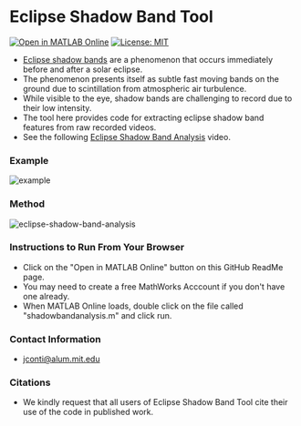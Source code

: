# Eclipse Shadow Band Tool
[![Open in MATLAB Online](https://www.mathworks.com/images/responsive/global/open-in-matlab-online.svg)](https://matlab.mathworks.com/open/github/v1?repo=JoeEngineerPilot/EclipseShadowBandTool)
[![License: MIT](https://img.shields.io/badge/License-MIT-yellow.svg)](https://opensource.org/licenses/MIT)

- [Eclipse shadow bands](https://en.wikipedia.org/wiki/Shadow_band) are a phenomenon that occurs immediately before and after a solar eclipse.
- The phenomenon presents itself as subtle fast moving bands on the ground due to scintillation from atmospheric air turbulence.
- While visible to the eye, shadow bands are challenging to record due to their low intensity.
- The tool here provides code for extracting eclipse shadow band features from raw recorded videos. 
- See the following [Eclipse Shadow Band Analysis](https://www.youtube.com/watch?v=flDfQsxXi4E) video.

### Example
![example](https://github.com/user-attachments/assets/10d7e997-662d-4840-86a6-831f1f2dd743)

### Method
![eclipse-shadow-band-analysis](https://github.com/user-attachments/assets/760f7bd1-090d-483e-8142-a7cdfb77ca55)

### Instructions to Run From Your Browser
- Click on the "Open in MATLAB Online" button on this GitHub ReadMe page.
- You may need to create a free MathWorks Acccount if you don't have one already.
- When MATLAB Online loads, double click on the file called "shadowbandanalysis.m" and click run.  

### Contact Information
- jconti@alum.mit.edu

### Citations
- We kindly request that all users of Eclipse Shadow Band Tool cite their use of the code in published work.



